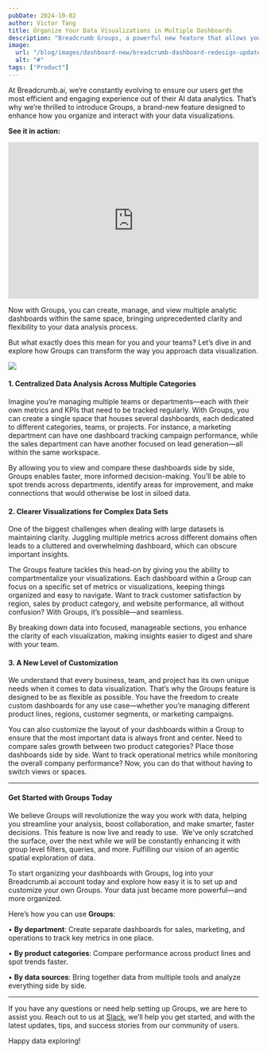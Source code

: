 ```yaml
---
pubDate: 2024-10-02
author: Victor Tang
title: Organize Your Data Visualizations in Multiple Dashboards
description: "Breadcrumb Groups, a powerful new feature that allows you to organize multiple dashboards in one workspace for seamless data analysis. "
image:
  url: "/blog/images/dashboard-new/breadcrumb-dashboard-redesign-update.png"
  alt: "#"
tags: ["Product"]
---
```


At Breadcrumb.ai, we’re constantly evolving to ensure our users get the most efficient and engaging experience out of their AI data analytics. That’s why we’re thrilled to introduce Groups, a brand-new feature designed to enhance how you organize and interact with your data visualizations.

**See it in action:**
<iframe style="aspect-ratio: 16 / 9; width: 100% !important;" title="YouTube video player" src="https://www.youtube.com/embed/rfzap45f4N4?si=L5ZU8hQ3nZtigH5S" width="560" height="315" frameborder="0" allow="accelerometer; autoplay; clipboard-write; encrypted-media; gyroscope; picture-in-picture; web-share" allowfullscreen="allowfullscreen"></iframe>

Now with Groups, you can create, manage, and view multiple analytic dashboards within the same space, bringing unprecedented clarity and flexibility to your data analysis process.

But what exactly does this mean for you and your teams? Let’s dive in and explore how Groups can transform the way you approach data visualization.

![](https://lh7-rt.googleusercontent.com/docsz/AD_4nXcvZ74Y1D637Gtz79cKT5ALASZs6JIhHph7QdGtu_JDd-YuTg7-HyFe5zhbH8BST3iq-UERSMilCeglWcPL0N7-gYbIaIldj-0FAUK8J8RhymvOgdZ6WwwyY0WwBh2-Z6wvD_-l33WdmVLlr1DXKNfc_-Rm?key=sOfXRNdKuk9G_S5CftETJA)

#### 1. Centralized Data Analysis Across Multiple Categories

Imagine you’re managing multiple teams or departments—each with their own metrics and KPIs that need to be tracked regularly. With Groups, you can create a single space that houses several dashboards, each dedicated to different categories, teams, or projects. For instance, a marketing department can have one dashboard tracking campaign performance, while the sales department can have another focused on lead generation—all within the same workspace.

By allowing you to view and compare these dashboards side by side, Groups enables faster, more informed decision-making. You’ll be able to spot trends across departments, identify areas for improvement, and make connections that would otherwise be lost in siloed data.

#### 2. Clearer Visualizations for Complex Data Sets

One of the biggest challenges when dealing with large datasets is maintaining clarity. Juggling multiple metrics across different domains often leads to a cluttered and overwhelming dashboard, which can obscure important insights.

The Groups feature tackles this head-on by giving you the ability to compartmentalize your visualizations. Each dashboard within a Group can focus on a specific set of metrics or visualizations, keeping things organized and easy to navigate. Want to track customer satisfaction by region, sales by product category, and website performance, all without confusion? With Groups, it’s possible—and seamless.

By breaking down data into focused, manageable sections, you enhance the clarity of each visualization, making insights easier to digest and share with your team.

#### 3. A New Level of Customization

We understand that every business, team, and project has its own unique needs when it comes to data visualization. That’s why the Groups feature is designed to be as flexible as possible. You have the freedom to create custom dashboards for any use case—whether you’re managing different product lines, regions, customer segments, or marketing campaigns.

You can also customize the layout of your dashboards within a Group to ensure that the most important data is always front and center. Need to compare sales growth between two product categories? Place those dashboards side by side. Want to track operational metrics while monitoring the overall company performance? Now, you can do that without having to switch views or spaces.

---

#### Get Started with Groups Today

We believe Groups will revolutionize the way you work with data, helping you streamline your analysis, boost collaboration, and make smarter, faster decisions. This feature is now live and ready to use.  We've only scratched the surface, over the next while we will be constantly enhancing it with group level filters, queries, and more. Fulfilling our vision of an agentic spatial exploration of data.

To start organizing your dashboards with Groups, log into your Breadcrumb.ai account today and explore how easy it is to set up and customize your own Groups. Your data just became more powerful—and more organized.

Here’s how you can use **Groups**:

• **By department**: Create separate dashboards for sales, marketing, and operations to track key metrics in one place.

• **By product categories**: Compare performance across product lines and spot trends faster.

• **By data sources**: Bring together data from multiple tools and analyze everything side by side.

---

If you have any questions or need help setting up Groups, we are here to assist you. Reach out to us at [Slack](https://breadcrumbcommunity.slack.com/ssb/redirect#/shared-invite/email), we’ll help you get started, and with the latest updates, tips, and success stories from our community of users.

Happy data exploring!
